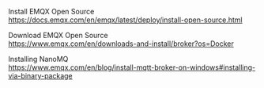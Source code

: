 Install EMQX Open Source<br>
https://docs.emqx.com/en/emqx/latest/deploy/install-open-source.html

Download EMQX Open Source<br>
https://www.emqx.com/en/downloads-and-install/broker?os=Docker

Installing NanoMQ<br>
https://www.emqx.com/en/blog/install-mqtt-broker-on-windows#installing-via-binary-package
